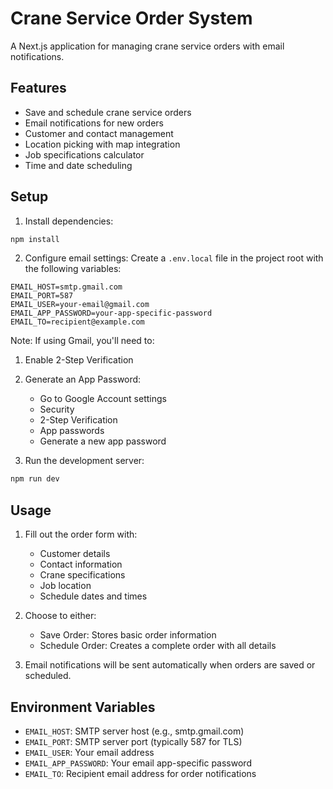 # Crane Service Order System

A Next.js application for managing crane service orders with email notifications.

## Features

- Save and schedule crane service orders
- Email notifications for new orders
- Customer and contact management
- Location picking with map integration
- Job specifications calculator
- Time and date scheduling

## Setup

1. Install dependencies:
```bash
npm install
```

2. Configure email settings:
Create a `.env.local` file in the project root with the following variables:
```
EMAIL_HOST=smtp.gmail.com
EMAIL_PORT=587
EMAIL_USER=your-email@gmail.com
EMAIL_APP_PASSWORD=your-app-specific-password
EMAIL_TO=recipient@example.com
```

Note: If using Gmail, you'll need to:
1. Enable 2-Step Verification
2. Generate an App Password:
   - Go to Google Account settings
   - Security
   - 2-Step Verification
   - App passwords
   - Generate a new app password

3. Run the development server:
```bash
npm run dev
```

## Usage

1. Fill out the order form with:
   - Customer details
   - Contact information
   - Crane specifications
   - Job location
   - Schedule dates and times

2. Choose to either:
   - Save Order: Stores basic order information
   - Schedule Order: Creates a complete order with all details

3. Email notifications will be sent automatically when orders are saved or scheduled.

## Environment Variables

- `EMAIL_HOST`: SMTP server host (e.g., smtp.gmail.com)
- `EMAIL_PORT`: SMTP server port (typically 587 for TLS)
- `EMAIL_USER`: Your email address
- `EMAIL_APP_PASSWORD`: Your email app-specific password
- `EMAIL_TO`: Recipient email address for order notifications
